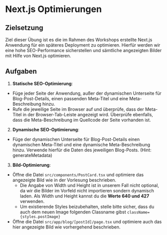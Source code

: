 # Next.js Optimierungen

## Zielsetzung

Ziel dieser Übung ist es die im Rahmen des Workshops erstellte Next.js Anwendung für ein späteres Deployment zu optimieren. Hierfür werden wir eine hohe SEO-Performance sicherstellen und sämtliche angezeigten Bilder mit Hilfe von Next.js optimieren.

## Aufgaben

1. **Statische SEO-Optimierung**:

- Füge jeder Seite der Anwendung, außer der dynamischen Unterseite für Blog-Post-Details, einen passenden Meta-Titel und eine Meta-Beschreibung hinzu.
- Rufe die jeweilige Seite im Browser auf und überprüfe, dass der Meta-Titel in der Browser-Tab-Leiste angezeigt wird. Überprüfe ebenfalls, dass die Meta-Beschreibung im Quellcode der Seite vorhanden ist.

2. **Dynamische SEO-Optimierung**:

- Füge der dynamischen Unterseite für Blog-Post-Details einen dynamischen Meta-Titel und eine dynamische Meta-Beschreibung hinzu. Verwende hierfür die Daten des jeweiligen Blog-Posts. (Hint: generateMetadata)

3. **Bild-Optimierung**:

- Öffne die Datei `src/components/PostCard.tsx` und optimiere das angezeigte Bild wie in der Vorlesung beschrieben.
  - Die Angabe von Width und Height ist in unserem Fall nicht optional, da wir die Bilder im Vorfeld nicht importieren sondern dynamisch laden. Als Width und Height kannst du die **Werte 640 und 427** verwenden.
  - Um existierende Styles beizubehalten, stelle bitte sicher, dass du auch dem neuen Image folgenden Classname gibst `className={styles.postImage}`
- Öffne die Datei `src/app/blog/[postId]/page.tsx` und optimiere auch das hier angezeigte Bild wie vorhergehend beschrieben.
